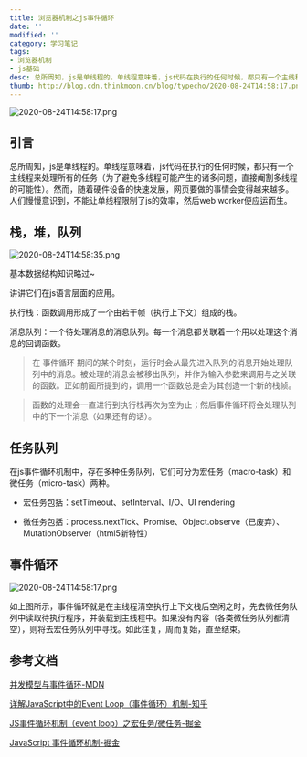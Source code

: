 ```yaml
---
title: 浏览器机制之js事件循环
date: ''
modified: ''
category: 学习笔记
tags:
- 浏览器机制
- js基础
desc: 总所周知，js是单线程的。单线程意味着，js代码在执行的任何时候，都只有一个主线程来处理所有的任务（为了避免多线程可能产生的诸多问题，直接阉割多线程的可能性）。然而.....
thumb: http://blog.cdn.thinkmoon.cn/blog/typecho/2020-08-24T14:58:17.png
---
```


![2020-08-24T14:58:17.png][1]

## 引言

总所周知，js是单线程的。单线程意味着，js代码在执行的任何时候，都只有一个主线程来处理所有的任务（为了避免多线程可能产生的诸多问题，直接阉割多线程的可能性）。然而，随着硬件设备的快速发展，网页要做的事情会变得越来越多。人们慢慢意识到，不能让单线程限制了js的效率，然后web worker便应运而生。

## 栈，堆，队列

![2020-08-24T14:58:35.png][2]

基本数据结构知识略过~

讲讲它们在js语言层面的应用。

执行栈：函数调用形成了一个由若干帧（执行上下文）组成的栈。

消息队列：一个待处理消息的消息队列。每一个消息都关联着一个用以处理这个消息的回调函数。

> 在 事件循环 期间的某个时刻，运行时会从最先进入队列的消息开始处理队列中的消息。被处理的消息会被移出队列，并作为输入参数来调用与之关联的函数。正如前面所提到的，调用一个函数总是会为其创造一个新的栈帧。
> 函数的处理会一直进行到执行栈再次为空为止；然后事件循环将会处理队列中的下一个消息（如果还有的话）。

## 任务队列

在js事件循环机制中，存在多种任务队列，它们可分为宏任务（macro-task）和微任务（micro-task）两种。

- 宏任务包括：setTimeout、setInterval、I/O、UI rendering
- 微任务包括：process.nextTick、Promise、Object.observe（已废弃）、MutationObserver（html5新特性）

## 事件循环

![2020-08-24T14:58:17.png][1]

如上图所示，事件循环就是在主线程清空执行上下文栈后空闲之时，先去微任务队列中读取待执行程序，并装载到主线程中。如果没有内容（各类微任务队列都清空），则将去宏任务队列中寻找。如此往复，周而复始，直至结束。

## 参考文档

[并发模型与事件循环-MDN][3]
[详解JavaScript中的Event Loop（事件循环）机制-知乎][4]
[JS事件循环机制（event loop）之宏任务/微任务-掘金][5]
[JavaScript 事件循环机制-掘金][6]


  [1]: http://blog.cdn.thinkmoon.cn/blog/typecho/2020-08-24T14:58:17.png
  [2]: http://blog.cdn.thinkmoon.cn/blog/typecho/2020-08-24T14:58:35.png
  [3]: https://developer.mozilla.org/zh-CN/docs/Web/JavaScript/EventLoop
  [4]: https://zhuanlan.zhihu.com/p/33058983
  [5]: https://juejin.im/post/6844903638238756878
  [6]: https://juejin.im/post/6844903634816204813